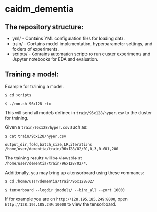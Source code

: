 # caidm_dementia
  
## The repository structure:

* yml/ - Contains YML configuration files for loading data.
* train/ - Contains model implementation, hyperparameter settings, and folders of experiments.
* scripts/ - Contains automation scripts to run cluster experiments and Jupyter notebooks for EDA and evaluation.

## Training a model:

Example for training a model.

```shell
$ cd scripts

$ ./run.sh 96x128 rtx
```

This will send all models defined in `train/96x128/hyper.csv` to the cluster for training.

Given a `train/96x128/hyper.csv` such as:

```shell
$ cat train/96x128/hyper.csv

output_dir,fold,batch_size,LR,iterations
/home/user/dementia/train/96x128/02/01,0,3,0.001,200
```

The training results will be viewable at `/home/user/dementia/train/96x128/02/*`.

Additionally, you may bring up a tensorboard using these commands:

```shell
$ cd /home/user/dementia/train/96x128/02/

$ tensorboard --logdir jmodels/ --bind_all --port 10000
```

If for example you are on `http://128.195.185.249:8000`, open `http://128.195.185.249:10000` to view the tensorboard.
